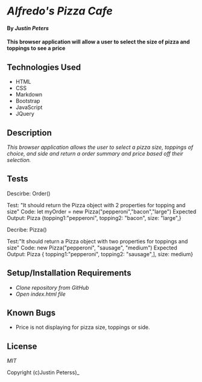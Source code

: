 # _Alfredo's Pizza Cafe_

#### By _**Justin Peters**_

#### This browser application will allow a user to select the size of pizza and toppings to see a price

## Technologies Used

* HTML
* CSS
* Markdown
* Bootstrap
* JavaScript
* JQuery

## Description

_This browser application allows the user to select a pizza size, toppings of choice, and side and return a order summary and price based off their selection._

## Tests

Descirbe: Order()

Test: "It should return the Pizza object with 2 properties for topping and size"
Code: let myOrder = new Pizza("pepperoni","bacon","large")
Expected Output: Pizza  {topping1:"pepperoni", topping2: "bacon", size: "large",}

Decribe: Pizza()

Test:"It should return a Pizza object with two properties for toppings and size"
Code: new Pizza("pepperoni", "sausage", "medium")
Expected Output: Pizza { topping1:"pepperoni", topping2: "sausage",], size: medium}

## Setup/Installation Requirements

* _Clone repository from GitHub_
* _Open index.html file_


## Known Bugs

* Price is not displaying for pizza size, toppings or side. 

## License

_MIT_

Copyright (c)Justin Peterss)_
